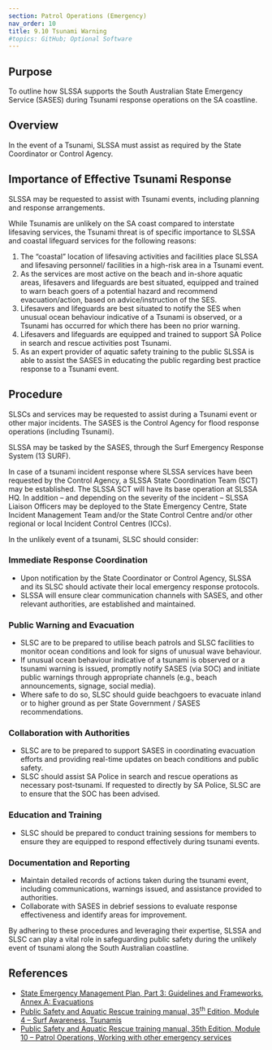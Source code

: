 ```yaml
---
section: Patrol Operations (Emergency)
nav_order: 10
title: 9.10 Tsunami Warning
#topics: GitHub; Optional Software
---
```


## Purpose

To outline how SLSSA supports the South Australian State Emergency Service (SASES) during Tsunami response operations on the SA coastline.

## Overview

In the event of a Tsunami, SLSSA must assist as required by the State Coordinator or Control Agency.

## Importance of Effective Tsunami Response

SLSSA may be requested to assist with Tsunami events, including planning and response arrangements.

While Tsunamis are unlikely on the SA coast compared to interstate lifesaving services, the Tsunami threat is of specific importance to SLSSA and coastal lifeguard services for the following reasons:

1. The “coastal” location of lifesaving activities and facilities place SLSSA and lifesaving personnel/ facilities in a high-risk area in a Tsunami event.
2. As the services are most active on the beach and in-shore aquatic areas, lifesavers and lifeguards are best situated, equipped and trained to warn beach goers of a potential hazard and recommend evacuation/action, based on advice/instruction of the SES.
3. Lifesavers and lifeguards are best situated to notify the SES when unusual ocean behaviour indicative of a Tsunami is observed, or a Tsunami has occurred for which there has been no prior warning.
4. Lifesavers and lifeguards are equipped and trained to support SA Police in search and rescue activities post Tsunami.
5. As an expert provider of aquatic safety training to the public SLSSA is able to assist the SASES in educating the public regarding best practice response to a Tsunami event.

## Procedure

SLSCs and services may be requested to assist during a Tsunami event or other major incidents. The SASES is the Control Agency for flood response operations (including Tsunami).

SLSSA may be tasked by the SASES, through the Surf Emergency Response System (13 SURF).

In case of a tsunami incident response where SLSSA services have been requested by the Control Agency, a SLSSA State Coordination Team (SCT) may be established. The SLSSA SCT will have its base operation at SLSSA HQ. In addition – and depending on the severity of the incident – SLSSA Liaison Officers may be deployed to the State Emergency Centre, State Incident Management Team and/or the State Control Centre and/or other regional or local Incident Control Centres (ICCs).

In the unlikely event of a tsunami, SLSC should consider:

### Immediate Response Coordination

- Upon notification by the State Coordinator or Control Agency, SLSSA and its SLSC should activate their local emergency response protocols.
- SLSSA will ensure clear communication channels with SASES, and other relevant authorities, are established and maintained.

### Public Warning and Evacuation

- SLSC are to be prepared to utilise beach patrols and SLSC facilities to monitor ocean conditions and look for signs of unusual wave behaviour.
- If unusual ocean behaviour indicative of a tsunami is observed or a tsunami warning is issued, promptly notify SASES (via SOC) and initiate public warnings through appropriate channels (e.g., beach announcements, signage, social media).
- Where safe to do so, SLSC should guide beachgoers to evacuate inland or to higher ground as per State Government / SASES recommendations.

### Collaboration with Authorities

- SLSC are to be prepared to support SASES in coordinating evacuation efforts and providing real-time updates on beach conditions and public safety.
- SLSC should assist SA Police in search and rescue operations as necessary post-tsunami. If requested to directly by SA Police, SLSC are to ensure that the SOC has been advised.

### Education and Training

- SLSC should be prepared to conduct training sessions for members to ensure they are equipped to respond effectively during tsunami events.

### Documentation and Reporting

- Maintain detailed records of actions taken during the tsunami event, including communications, warnings issued, and assistance provided to authorities.
- Collaborate with SASES in debrief sessions to evaluate response effectiveness and identify areas for improvement.

By adhering to these procedures and leveraging their expertise, SLSSA and SLSC can play a vital role in safeguarding public safety during the unlikely event of tsunami along the South Australian coastline.

## References

- [State Emergency Management Plan, Part 3: Guidelines and Frameworks, Annex A: Evacuations](https://www.dpc.sa.gov.au/responsibilities/security-emergency-and-recovery-management/state-emergency-management-plan/SEMP-Part-3-Associated-Plans.pdf)
- [Public Safety and Aquatic Rescue training manual, 35<sup>th</sup> Edition, Module 4 – Surf Awareness, Tsunamis](https://members.sls.com.au/members/document_library/1/media/8571)
- [Public Safety and Aquatic Rescue training manual, 35th Edition, Module 10 – Patrol Operations, Working with other emergency services](https://members.sls.com.au/members/document_library/1/media/8571)